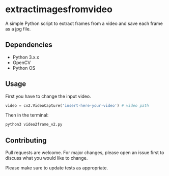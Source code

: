 # extractimagesfromvideo
A simple Python script to extract frames from a video and save each frame as a jpg file.


## Dependencies 
* Python 3.x.x
* OpenCV
* Python OS


## Usage
First you have to change the input video.
```python
video = cv2.VideoCapture('insert-here-your-video') # video path
```
Then in the terminal:
```bash
python3 video2frame_v2.py
```

## Contributing
Pull requests are welcome. For major changes, please open an issue first to discuss what you would like to change.

Please make sure to update tests as appropriate.
